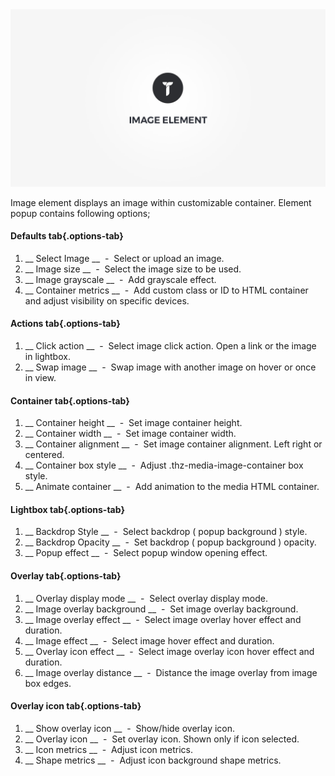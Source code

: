 <div class="thz-doc-image max">
<a class="thz-lightbox mfp-iframe" href="https://www.youtube.com/watch?v=FTxvL7bCS2U" data-mfp-title="Creatus WordPress Theme Image Element" data-modal-size="large">
	<img src="../../docs-media/splash-image-element.jpg" alt="Creatus WordPress Theme Image Element" />
</a>
</div>

Image element displays an image within customizable container. Element popup contains following options;

#### Defaults tab{.options-tab}
1. __ Select Image __ &nbsp;-&nbsp; Select or upload an image.
1. __ Image size __ &nbsp;-&nbsp; Select the image size to be used.
1. __ Image grayscale __ &nbsp;-&nbsp; Add grayscale effect.
1. __ Container metrics __ &nbsp;-&nbsp; Add custom class or ID to HTML container and adjust visibility on specific devices.

#### Actions tab{.options-tab}
1. __ Click action __ &nbsp;-&nbsp; Select image click action. Open a link or the image in lightbox.
1. __ Swap image __ &nbsp;-&nbsp; Swap image with another image on hover or once in view.

#### Container tab{.options-tab}
1. __ Container height __ &nbsp;-&nbsp; Set image container height.
1. __ Container width __ &nbsp;-&nbsp; Set image container width. 
1. __ Container alignment __ &nbsp;-&nbsp; Set image container alignment. Left right or centered.
1. __ Container box style __ &nbsp;-&nbsp; Adjust .thz-media-image-container box style.
1. __ Animate container __ &nbsp;-&nbsp; Add animation to the media HTML container.

#### Lightbox tab{.options-tab}
1. __ Backdrop Style __ &nbsp;-&nbsp; Select backdrop ( popup background ) style.
1. __ Backdrop Opacity __ &nbsp;-&nbsp; Set backdrop ( popup background ) opacity.
1. __ Popup effect __ &nbsp;-&nbsp; Select popup window opening effect.

#### Overlay tab{.options-tab}
1. __ Overlay display mode __ &nbsp;-&nbsp; Select overlay display mode.
1. __ Image overlay background __ &nbsp;-&nbsp; Set image overlay background.
1. __ Image overlay effect __ &nbsp;-&nbsp; Select image overlay hover effect and duration.
1. __ Image effect __ &nbsp;-&nbsp; Select image hover effect and duration.
1. __ Overlay icon effect __ &nbsp;-&nbsp; Select image overlay icon hover effect and duration.
1. __ Image overlay distance __ &nbsp;-&nbsp; Distance the image overlay from image box edges.

#### Overlay icon tab{.options-tab}
1. __ Show overlay icon __ &nbsp;-&nbsp; Show/hide overlay icon.
1. __ Overlay icon __ &nbsp;-&nbsp; Set overlay icon. Shown only if icon selected.
1. __ Icon metrics __ &nbsp;-&nbsp; Adjust icon metrics.
1. __ Shape metrics __ &nbsp;-&nbsp; Adjust icon background shape metrics.
